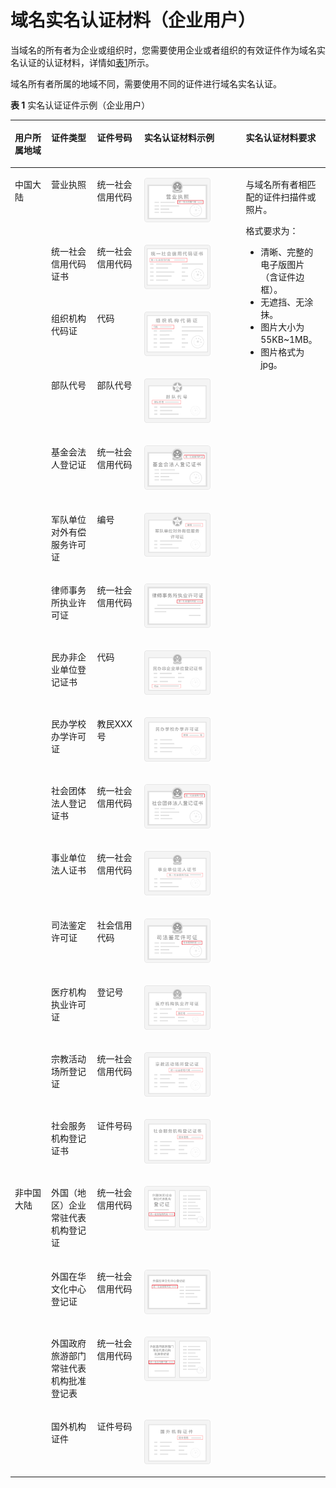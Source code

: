 # 域名实名认证材料（企业用户）<a name="domain_ug_320003"></a>

当域名的所有者为企业或组织时，您需要使用企业或者组织的有效证件作为域名实名认证的认证材料，详情如[表1](#table280520507477)所示。

域名所有者所属的地域不同，需要使用不同的证件进行域名实名认证。

**表 1**  实名认证证件示例（企业用户）

<a name="table280520507477"></a>
<table><thead align="left"><tr id="zh-cn_topic_0216046857_zh-cn_topic_0212131360_row1680610503474"><th class="cellrowborder" valign="top" width="11.52%" id="mcps1.2.6.1.1"><p id="zh-cn_topic_0216046857_zh-cn_topic_0212131360_p580675024715"><a name="zh-cn_topic_0216046857_zh-cn_topic_0212131360_p580675024715"></a><a name="zh-cn_topic_0216046857_zh-cn_topic_0212131360_p580675024715"></a>用户所属地域</p>
</th>
<th class="cellrowborder" valign="top" width="14.57%" id="mcps1.2.6.1.2"><p id="zh-cn_topic_0216046857_zh-cn_topic_0212131360_p162031907590"><a name="zh-cn_topic_0216046857_zh-cn_topic_0212131360_p162031907590"></a><a name="zh-cn_topic_0216046857_zh-cn_topic_0212131360_p162031907590"></a>证件类型</p>
</th>
<th class="cellrowborder" valign="top" width="14.97%" id="mcps1.2.6.1.3"><p id="zh-cn_topic_0216046857_zh-cn_topic_0212131360_p1832714311452"><a name="zh-cn_topic_0216046857_zh-cn_topic_0212131360_p1832714311452"></a><a name="zh-cn_topic_0216046857_zh-cn_topic_0212131360_p1832714311452"></a>证件号码</p>
</th>
<th class="cellrowborder" valign="top" width="32.24%" id="mcps1.2.6.1.4"><p id="zh-cn_topic_0216046857_zh-cn_topic_0212131360_p17108132555713"><a name="zh-cn_topic_0216046857_zh-cn_topic_0212131360_p17108132555713"></a><a name="zh-cn_topic_0216046857_zh-cn_topic_0212131360_p17108132555713"></a>实名认证材料示例</p>
</th>
<th class="cellrowborder" valign="top" width="26.700000000000003%" id="mcps1.2.6.1.5"><p id="zh-cn_topic_0216046857_zh-cn_topic_0212131360_p1577620426547"><a name="zh-cn_topic_0216046857_zh-cn_topic_0212131360_p1577620426547"></a><a name="zh-cn_topic_0216046857_zh-cn_topic_0212131360_p1577620426547"></a>实名认证材料要求</p>
</th>
</tr>
</thead>
<tbody><tr id="zh-cn_topic_0216046857_zh-cn_topic_0212131360_row1380620500474"><td class="cellrowborder" rowspan="15" valign="top" width="11.52%" headers="mcps1.2.6.1.1 "><p id="zh-cn_topic_0216046857_zh-cn_topic_0212131360_p6806205012471"><a name="zh-cn_topic_0216046857_zh-cn_topic_0212131360_p6806205012471"></a><a name="zh-cn_topic_0216046857_zh-cn_topic_0212131360_p6806205012471"></a>中国大陆</p>
</td>
<td class="cellrowborder" valign="top" width="14.57%" headers="mcps1.2.6.1.2 "><p id="zh-cn_topic_0216046857_zh-cn_topic_0212131360_p142040018598"><a name="zh-cn_topic_0216046857_zh-cn_topic_0212131360_p142040018598"></a><a name="zh-cn_topic_0216046857_zh-cn_topic_0212131360_p142040018598"></a>营业执照</p>
</td>
<td class="cellrowborder" valign="top" width="14.97%" headers="mcps1.2.6.1.3 "><p id="zh-cn_topic_0216046857_zh-cn_topic_0212131360_p123273314458"><a name="zh-cn_topic_0216046857_zh-cn_topic_0212131360_p123273314458"></a><a name="zh-cn_topic_0216046857_zh-cn_topic_0212131360_p123273314458"></a>统一社会信用代码</p>
</td>
<td class="cellrowborder" valign="top" width="32.24%" headers="mcps1.2.6.1.4 "><p id="zh-cn_topic_0216046857_zh-cn_topic_0212131360_p188471353132119"><a name="zh-cn_topic_0216046857_zh-cn_topic_0212131360_p188471353132119"></a><a name="zh-cn_topic_0216046857_zh-cn_topic_0212131360_p188471353132119"></a><a name="zh-cn_topic_0216046857_zh-cn_topic_0212131360_image198471553152114"></a><a name="zh-cn_topic_0216046857_zh-cn_topic_0212131360_image198471553152114"></a><span><img id="zh-cn_topic_0216046857_zh-cn_topic_0212131360_image198471553152114" src="figures/营业执照.png" width="106.4" height="70.93342200000001"></span></p>
</td>
<td class="cellrowborder" rowspan="19" valign="top" width="26.700000000000003%" headers="mcps1.2.6.1.5 "><p id="zh-cn_topic_0216046857_zh-cn_topic_0212131360_p142722048165416"><a name="zh-cn_topic_0216046857_zh-cn_topic_0212131360_p142722048165416"></a><a name="zh-cn_topic_0216046857_zh-cn_topic_0212131360_p142722048165416"></a>与域名所有者相匹配的证件扫描件或照片。</p>
<p id="zh-cn_topic_0216046857_zh-cn_topic_0212131360_p627204855416"><a name="zh-cn_topic_0216046857_zh-cn_topic_0212131360_p627204855416"></a><a name="zh-cn_topic_0216046857_zh-cn_topic_0212131360_p627204855416"></a>格式要求为：</p>
<a name="zh-cn_topic_0216046857_zh-cn_topic_0212131360_ul1527214818545"></a><a name="zh-cn_topic_0216046857_zh-cn_topic_0212131360_ul1527214818545"></a><ul id="zh-cn_topic_0216046857_zh-cn_topic_0212131360_ul1527214818545"><li>清晰、完整的电子版图片（含证件边框）。</li><li>无遮挡、无涂抹。</li><li>图片大小为55KB~1MB。</li><li>图片格式为jpg。</li></ul>
</td>
</tr>
<tr id="zh-cn_topic_0216046857_zh-cn_topic_0212131360_row080619503476"><td class="cellrowborder" valign="top" headers="mcps1.2.6.1.1 "><p id="zh-cn_topic_0216046857_zh-cn_topic_0212131360_p15204307594"><a name="zh-cn_topic_0216046857_zh-cn_topic_0212131360_p15204307594"></a><a name="zh-cn_topic_0216046857_zh-cn_topic_0212131360_p15204307594"></a>统一社会信用代码证书</p>
</td>
<td class="cellrowborder" valign="top" headers="mcps1.2.6.1.2 "><p id="zh-cn_topic_0216046857_zh-cn_topic_0212131360_p532703184512"><a name="zh-cn_topic_0216046857_zh-cn_topic_0212131360_p532703184512"></a><a name="zh-cn_topic_0216046857_zh-cn_topic_0212131360_p532703184512"></a>统一社会信用代码</p>
</td>
<td class="cellrowborder" valign="top" headers="mcps1.2.6.1.3 "><p id="zh-cn_topic_0216046857_zh-cn_topic_0212131360_p342533752219"><a name="zh-cn_topic_0216046857_zh-cn_topic_0212131360_p342533752219"></a><a name="zh-cn_topic_0216046857_zh-cn_topic_0212131360_p342533752219"></a><a name="zh-cn_topic_0216046857_zh-cn_topic_0212131360_image1425183715220"></a><a name="zh-cn_topic_0216046857_zh-cn_topic_0212131360_image1425183715220"></a><span><img id="zh-cn_topic_0216046857_zh-cn_topic_0212131360_image1425183715220" src="figures/统一社会信用代码证书.png" width="106.4" height="70.93342200000001"></span></p>
</td>
</tr>
<tr id="zh-cn_topic_0216046857_zh-cn_topic_0212131360_row1280616509470"><td class="cellrowborder" valign="top" headers="mcps1.2.6.1.1 "><p id="zh-cn_topic_0216046857_zh-cn_topic_0212131360_p320411018598"><a name="zh-cn_topic_0216046857_zh-cn_topic_0212131360_p320411018598"></a><a name="zh-cn_topic_0216046857_zh-cn_topic_0212131360_p320411018598"></a>组织机构代码证</p>
</td>
<td class="cellrowborder" valign="top" headers="mcps1.2.6.1.2 "><p id="zh-cn_topic_0216046857_zh-cn_topic_0212131360_p8327173154517"><a name="zh-cn_topic_0216046857_zh-cn_topic_0212131360_p8327173154517"></a><a name="zh-cn_topic_0216046857_zh-cn_topic_0212131360_p8327173154517"></a>代码</p>
</td>
<td class="cellrowborder" valign="top" headers="mcps1.2.6.1.3 "><p id="zh-cn_topic_0216046857_zh-cn_topic_0212131360_p1441945514231"><a name="zh-cn_topic_0216046857_zh-cn_topic_0212131360_p1441945514231"></a><a name="zh-cn_topic_0216046857_zh-cn_topic_0212131360_p1441945514231"></a><a name="zh-cn_topic_0216046857_zh-cn_topic_0212131360_image94191552239"></a><a name="zh-cn_topic_0216046857_zh-cn_topic_0212131360_image94191552239"></a><span><img id="zh-cn_topic_0216046857_zh-cn_topic_0212131360_image94191552239" src="figures/组织机构代码证.png" width="106.4" height="70.93342200000001"></span></p>
</td>
</tr>
<tr id="zh-cn_topic_0216046857_zh-cn_topic_0212131360_row15806450144712"><td class="cellrowborder" valign="top" headers="mcps1.2.6.1.1 "><p id="zh-cn_topic_0216046857_zh-cn_topic_0212131360_p19204501597"><a name="zh-cn_topic_0216046857_zh-cn_topic_0212131360_p19204501597"></a><a name="zh-cn_topic_0216046857_zh-cn_topic_0212131360_p19204501597"></a>部队代号</p>
</td>
<td class="cellrowborder" valign="top" headers="mcps1.2.6.1.2 "><p id="zh-cn_topic_0216046857_zh-cn_topic_0212131360_p1832713184515"><a name="zh-cn_topic_0216046857_zh-cn_topic_0212131360_p1832713184515"></a><a name="zh-cn_topic_0216046857_zh-cn_topic_0212131360_p1832713184515"></a>部队代号</p>
</td>
<td class="cellrowborder" valign="top" headers="mcps1.2.6.1.3 "><p id="zh-cn_topic_0216046857_zh-cn_topic_0212131360_p13711858192410"><a name="zh-cn_topic_0216046857_zh-cn_topic_0212131360_p13711858192410"></a><a name="zh-cn_topic_0216046857_zh-cn_topic_0212131360_p13711858192410"></a><a name="zh-cn_topic_0216046857_zh-cn_topic_0212131360_image127119586249"></a><a name="zh-cn_topic_0216046857_zh-cn_topic_0212131360_image127119586249"></a><span><img id="zh-cn_topic_0216046857_zh-cn_topic_0212131360_image127119586249" src="figures/部队代号.png" width="106.4" height="70.93342200000001"></span></p>
</td>
</tr>
<tr id="zh-cn_topic_0216046857_zh-cn_topic_0212131360_row78061350154710"><td class="cellrowborder" valign="top" headers="mcps1.2.6.1.1 "><p id="zh-cn_topic_0216046857_zh-cn_topic_0212131360_p2204304593"><a name="zh-cn_topic_0216046857_zh-cn_topic_0212131360_p2204304593"></a><a name="zh-cn_topic_0216046857_zh-cn_topic_0212131360_p2204304593"></a>基金会法人登记证</p>
</td>
<td class="cellrowborder" valign="top" headers="mcps1.2.6.1.2 "><p id="zh-cn_topic_0216046857_zh-cn_topic_0212131360_p173274316454"><a name="zh-cn_topic_0216046857_zh-cn_topic_0212131360_p173274316454"></a><a name="zh-cn_topic_0216046857_zh-cn_topic_0212131360_p173274316454"></a>统一社会信用代码</p>
</td>
<td class="cellrowborder" valign="top" headers="mcps1.2.6.1.3 "><p id="zh-cn_topic_0216046857_zh-cn_topic_0212131360_p484154362710"><a name="zh-cn_topic_0216046857_zh-cn_topic_0212131360_p484154362710"></a><a name="zh-cn_topic_0216046857_zh-cn_topic_0212131360_p484154362710"></a><a name="zh-cn_topic_0216046857_zh-cn_topic_0212131360_image38318431277"></a><a name="zh-cn_topic_0216046857_zh-cn_topic_0212131360_image38318431277"></a><span><img id="zh-cn_topic_0216046857_zh-cn_topic_0212131360_image38318431277" src="figures/基金会法人登记证.png" width="106.4" height="70.93342200000001"></span></p>
</td>
</tr>
<tr id="zh-cn_topic_0216046857_zh-cn_topic_0212131360_row19806250164717"><td class="cellrowborder" valign="top" headers="mcps1.2.6.1.1 "><p id="zh-cn_topic_0216046857_zh-cn_topic_0212131360_p152047011592"><a name="zh-cn_topic_0216046857_zh-cn_topic_0212131360_p152047011592"></a><a name="zh-cn_topic_0216046857_zh-cn_topic_0212131360_p152047011592"></a>军队单位对外有偿服务许可证</p>
</td>
<td class="cellrowborder" valign="top" headers="mcps1.2.6.1.2 "><p id="zh-cn_topic_0216046857_zh-cn_topic_0212131360_p432783124510"><a name="zh-cn_topic_0216046857_zh-cn_topic_0212131360_p432783124510"></a><a name="zh-cn_topic_0216046857_zh-cn_topic_0212131360_p432783124510"></a>编号</p>
</td>
<td class="cellrowborder" valign="top" headers="mcps1.2.6.1.3 "><p id="zh-cn_topic_0216046857_zh-cn_topic_0212131360_p963419581279"><a name="zh-cn_topic_0216046857_zh-cn_topic_0212131360_p963419581279"></a><a name="zh-cn_topic_0216046857_zh-cn_topic_0212131360_p963419581279"></a><a name="zh-cn_topic_0216046857_zh-cn_topic_0212131360_image863410589274"></a><a name="zh-cn_topic_0216046857_zh-cn_topic_0212131360_image863410589274"></a><span><img id="zh-cn_topic_0216046857_zh-cn_topic_0212131360_image863410589274" src="figures/军队单位对外有偿服务许可证.png" width="106.4" height="70.93342200000001"></span></p>
</td>
</tr>
<tr id="zh-cn_topic_0216046857_zh-cn_topic_0212131360_row1480710509476"><td class="cellrowborder" valign="top" headers="mcps1.2.6.1.1 "><p id="zh-cn_topic_0216046857_zh-cn_topic_0212131360_p02046010596"><a name="zh-cn_topic_0216046857_zh-cn_topic_0212131360_p02046010596"></a><a name="zh-cn_topic_0216046857_zh-cn_topic_0212131360_p02046010596"></a>律师事务所执业许可证</p>
</td>
<td class="cellrowborder" valign="top" headers="mcps1.2.6.1.2 "><p id="zh-cn_topic_0216046857_zh-cn_topic_0212131360_p19327183134512"><a name="zh-cn_topic_0216046857_zh-cn_topic_0212131360_p19327183134512"></a><a name="zh-cn_topic_0216046857_zh-cn_topic_0212131360_p19327183134512"></a>统一社会信用代码</p>
</td>
<td class="cellrowborder" valign="top" headers="mcps1.2.6.1.3 "><p id="zh-cn_topic_0216046857_zh-cn_topic_0212131360_p174792673112"><a name="zh-cn_topic_0216046857_zh-cn_topic_0212131360_p174792673112"></a><a name="zh-cn_topic_0216046857_zh-cn_topic_0212131360_p174792673112"></a><a name="zh-cn_topic_0216046857_zh-cn_topic_0212131360_image4747526153115"></a><a name="zh-cn_topic_0216046857_zh-cn_topic_0212131360_image4747526153115"></a><span><img id="zh-cn_topic_0216046857_zh-cn_topic_0212131360_image4747526153115" src="figures/律师事务所执业许可证.png" width="106.4" height="70.93342200000001"></span></p>
</td>
</tr>
<tr id="zh-cn_topic_0216046857_zh-cn_topic_0212131360_row92516341241"><td class="cellrowborder" valign="top" headers="mcps1.2.6.1.1 "><p id="zh-cn_topic_0216046857_zh-cn_topic_0212131360_p19261345249"><a name="zh-cn_topic_0216046857_zh-cn_topic_0212131360_p19261345249"></a><a name="zh-cn_topic_0216046857_zh-cn_topic_0212131360_p19261345249"></a>民办非企业单位登记证书</p>
</td>
<td class="cellrowborder" valign="top" headers="mcps1.2.6.1.2 "><p id="zh-cn_topic_0216046857_zh-cn_topic_0212131360_p103278319451"><a name="zh-cn_topic_0216046857_zh-cn_topic_0212131360_p103278319451"></a><a name="zh-cn_topic_0216046857_zh-cn_topic_0212131360_p103278319451"></a>代码</p>
</td>
<td class="cellrowborder" valign="top" headers="mcps1.2.6.1.3 "><p id="zh-cn_topic_0216046857_zh-cn_topic_0212131360_p7230836103111"><a name="zh-cn_topic_0216046857_zh-cn_topic_0212131360_p7230836103111"></a><a name="zh-cn_topic_0216046857_zh-cn_topic_0212131360_p7230836103111"></a><a name="zh-cn_topic_0216046857_zh-cn_topic_0212131360_image52301836133119"></a><a name="zh-cn_topic_0216046857_zh-cn_topic_0212131360_image52301836133119"></a><span><img id="zh-cn_topic_0216046857_zh-cn_topic_0212131360_image52301836133119" src="figures/民办非企业单位登记证书.png" width="106.4" height="70.93342200000001"></span></p>
</td>
</tr>
<tr id="zh-cn_topic_0216046857_zh-cn_topic_0212131360_row1096783815246"><td class="cellrowborder" valign="top" headers="mcps1.2.6.1.1 "><p id="zh-cn_topic_0216046857_zh-cn_topic_0212131360_p109677382241"><a name="zh-cn_topic_0216046857_zh-cn_topic_0212131360_p109677382241"></a><a name="zh-cn_topic_0216046857_zh-cn_topic_0212131360_p109677382241"></a>民办学校办学许可证</p>
</td>
<td class="cellrowborder" valign="top" headers="mcps1.2.6.1.2 "><p id="zh-cn_topic_0216046857_zh-cn_topic_0212131360_p632710315457"><a name="zh-cn_topic_0216046857_zh-cn_topic_0212131360_p632710315457"></a><a name="zh-cn_topic_0216046857_zh-cn_topic_0212131360_p632710315457"></a>教民XXX号</p>
</td>
<td class="cellrowborder" valign="top" headers="mcps1.2.6.1.3 "><p id="zh-cn_topic_0216046857_zh-cn_topic_0212131360_p89501545193116"><a name="zh-cn_topic_0216046857_zh-cn_topic_0212131360_p89501545193116"></a><a name="zh-cn_topic_0216046857_zh-cn_topic_0212131360_p89501545193116"></a><a name="zh-cn_topic_0216046857_zh-cn_topic_0212131360_image1095084513311"></a><a name="zh-cn_topic_0216046857_zh-cn_topic_0212131360_image1095084513311"></a><span><img id="zh-cn_topic_0216046857_zh-cn_topic_0212131360_image1095084513311" src="figures/民办学校办学许可证.png" width="106.4" height="70.93342200000001"></span></p>
</td>
</tr>
<tr id="zh-cn_topic_0216046857_zh-cn_topic_0212131360_row16967338122417"><td class="cellrowborder" valign="top" headers="mcps1.2.6.1.1 "><p id="zh-cn_topic_0216046857_zh-cn_topic_0212131360_p096823862418"><a name="zh-cn_topic_0216046857_zh-cn_topic_0212131360_p096823862418"></a><a name="zh-cn_topic_0216046857_zh-cn_topic_0212131360_p096823862418"></a>社会团体法人登记证书</p>
</td>
<td class="cellrowborder" valign="top" headers="mcps1.2.6.1.2 "><p id="zh-cn_topic_0216046857_zh-cn_topic_0212131360_p18327193134518"><a name="zh-cn_topic_0216046857_zh-cn_topic_0212131360_p18327193134518"></a><a name="zh-cn_topic_0216046857_zh-cn_topic_0212131360_p18327193134518"></a>统一社会信用代码</p>
</td>
<td class="cellrowborder" valign="top" headers="mcps1.2.6.1.3 "><p id="zh-cn_topic_0216046857_zh-cn_topic_0212131360_p985045573111"><a name="zh-cn_topic_0216046857_zh-cn_topic_0212131360_p985045573111"></a><a name="zh-cn_topic_0216046857_zh-cn_topic_0212131360_p985045573111"></a><a name="zh-cn_topic_0216046857_zh-cn_topic_0212131360_image48502055193114"></a><a name="zh-cn_topic_0216046857_zh-cn_topic_0212131360_image48502055193114"></a><span><img id="zh-cn_topic_0216046857_zh-cn_topic_0212131360_image48502055193114" src="figures/社会团体法人登记证书.png" width="106.4" height="70.93342200000001"></span></p>
</td>
</tr>
<tr id="zh-cn_topic_0216046857_zh-cn_topic_0212131360_row8222114317244"><td class="cellrowborder" valign="top" headers="mcps1.2.6.1.1 "><p id="zh-cn_topic_0216046857_zh-cn_topic_0212131360_p22223436242"><a name="zh-cn_topic_0216046857_zh-cn_topic_0212131360_p22223436242"></a><a name="zh-cn_topic_0216046857_zh-cn_topic_0212131360_p22223436242"></a>事业单位法人证书</p>
</td>
<td class="cellrowborder" valign="top" headers="mcps1.2.6.1.2 "><p id="zh-cn_topic_0216046857_zh-cn_topic_0212131360_p632823194516"><a name="zh-cn_topic_0216046857_zh-cn_topic_0212131360_p632823194516"></a><a name="zh-cn_topic_0216046857_zh-cn_topic_0212131360_p632823194516"></a>统一社会信用代码</p>
</td>
<td class="cellrowborder" valign="top" headers="mcps1.2.6.1.3 "><p id="zh-cn_topic_0216046857_zh-cn_topic_0212131360_p72382613320"><a name="zh-cn_topic_0216046857_zh-cn_topic_0212131360_p72382613320"></a><a name="zh-cn_topic_0216046857_zh-cn_topic_0212131360_p72382613320"></a><a name="zh-cn_topic_0216046857_zh-cn_topic_0212131360_image1523866183213"></a><a name="zh-cn_topic_0216046857_zh-cn_topic_0212131360_image1523866183213"></a><span><img id="zh-cn_topic_0216046857_zh-cn_topic_0212131360_image1523866183213" src="figures/事业单位法人证书.png" width="106.4" height="70.93342200000001"></span></p>
</td>
</tr>
<tr id="zh-cn_topic_0216046857_zh-cn_topic_0212131360_row4222643192414"><td class="cellrowborder" valign="top" headers="mcps1.2.6.1.1 "><p id="zh-cn_topic_0216046857_zh-cn_topic_0212131360_p20222943152419"><a name="zh-cn_topic_0216046857_zh-cn_topic_0212131360_p20222943152419"></a><a name="zh-cn_topic_0216046857_zh-cn_topic_0212131360_p20222943152419"></a>司法鉴定许可证</p>
</td>
<td class="cellrowborder" valign="top" headers="mcps1.2.6.1.2 "><p id="zh-cn_topic_0216046857_zh-cn_topic_0212131360_p19328831114515"><a name="zh-cn_topic_0216046857_zh-cn_topic_0212131360_p19328831114515"></a><a name="zh-cn_topic_0216046857_zh-cn_topic_0212131360_p19328831114515"></a>社会信用代码</p>
</td>
<td class="cellrowborder" valign="top" headers="mcps1.2.6.1.3 "><p id="zh-cn_topic_0216046857_zh-cn_topic_0212131360_p177274179328"><a name="zh-cn_topic_0216046857_zh-cn_topic_0212131360_p177274179328"></a><a name="zh-cn_topic_0216046857_zh-cn_topic_0212131360_p177274179328"></a><a name="zh-cn_topic_0216046857_zh-cn_topic_0212131360_image117271617143213"></a><a name="zh-cn_topic_0216046857_zh-cn_topic_0212131360_image117271617143213"></a><span><img id="zh-cn_topic_0216046857_zh-cn_topic_0212131360_image117271617143213" src="figures/司法鉴定许可证.png" width="106.4" height="70.93342200000001"></span></p>
</td>
</tr>
<tr id="zh-cn_topic_0216046857_zh-cn_topic_0212131360_row9222943132418"><td class="cellrowborder" valign="top" headers="mcps1.2.6.1.1 "><p id="zh-cn_topic_0216046857_zh-cn_topic_0212131360_p182221743152413"><a name="zh-cn_topic_0216046857_zh-cn_topic_0212131360_p182221743152413"></a><a name="zh-cn_topic_0216046857_zh-cn_topic_0212131360_p182221743152413"></a>医疗机构执业许可证</p>
</td>
<td class="cellrowborder" valign="top" headers="mcps1.2.6.1.2 "><p id="zh-cn_topic_0216046857_zh-cn_topic_0212131360_p1332813317457"><a name="zh-cn_topic_0216046857_zh-cn_topic_0212131360_p1332813317457"></a><a name="zh-cn_topic_0216046857_zh-cn_topic_0212131360_p1332813317457"></a>登记号</p>
</td>
<td class="cellrowborder" valign="top" headers="mcps1.2.6.1.3 "><p id="zh-cn_topic_0216046857_zh-cn_topic_0212131360_p144982366407"><a name="zh-cn_topic_0216046857_zh-cn_topic_0212131360_p144982366407"></a><a name="zh-cn_topic_0216046857_zh-cn_topic_0212131360_p144982366407"></a><a name="zh-cn_topic_0216046857_zh-cn_topic_0212131360_image19498436164012"></a><a name="zh-cn_topic_0216046857_zh-cn_topic_0212131360_image19498436164012"></a><span><img id="zh-cn_topic_0216046857_zh-cn_topic_0212131360_image19498436164012" src="figures/医疗机构执业许可证.png" width="106.4" height="70.93342200000001"></span></p>
</td>
</tr>
<tr id="zh-cn_topic_0216046857_zh-cn_topic_0212131360_row42236438248"><td class="cellrowborder" valign="top" headers="mcps1.2.6.1.1 "><p id="zh-cn_topic_0216046857_zh-cn_topic_0212131360_p11223114311246"><a name="zh-cn_topic_0216046857_zh-cn_topic_0212131360_p11223114311246"></a><a name="zh-cn_topic_0216046857_zh-cn_topic_0212131360_p11223114311246"></a>宗教活动场所登记证</p>
</td>
<td class="cellrowborder" valign="top" headers="mcps1.2.6.1.2 "><p id="zh-cn_topic_0216046857_zh-cn_topic_0212131360_p113281531194514"><a name="zh-cn_topic_0216046857_zh-cn_topic_0212131360_p113281531194514"></a><a name="zh-cn_topic_0216046857_zh-cn_topic_0212131360_p113281531194514"></a>统一社会信用代码</p>
</td>
<td class="cellrowborder" valign="top" headers="mcps1.2.6.1.3 "><p id="zh-cn_topic_0216046857_zh-cn_topic_0212131360_p1527011209418"><a name="zh-cn_topic_0216046857_zh-cn_topic_0212131360_p1527011209418"></a><a name="zh-cn_topic_0216046857_zh-cn_topic_0212131360_p1527011209418"></a><a name="zh-cn_topic_0216046857_zh-cn_topic_0212131360_image20270720124114"></a><a name="zh-cn_topic_0216046857_zh-cn_topic_0212131360_image20270720124114"></a><span><img id="zh-cn_topic_0216046857_zh-cn_topic_0212131360_image20270720124114" src="figures/宗教活动场所登记证.png" width="106.4" height="70.93342200000001"></span></p>
</td>
</tr>
<tr id="zh-cn_topic_0216046857_zh-cn_topic_0212131360_row09411624124513"><td class="cellrowborder" valign="top" headers="mcps1.2.6.1.1 "><p id="zh-cn_topic_0216046857_zh-cn_topic_0212131360_p8942202454514"><a name="zh-cn_topic_0216046857_zh-cn_topic_0212131360_p8942202454514"></a><a name="zh-cn_topic_0216046857_zh-cn_topic_0212131360_p8942202454514"></a>社会服务机构登记证书</p>
</td>
<td class="cellrowborder" valign="top" headers="mcps1.2.6.1.2 "><p id="zh-cn_topic_0216046857_zh-cn_topic_0212131360_p20328631144519"><a name="zh-cn_topic_0216046857_zh-cn_topic_0212131360_p20328631144519"></a><a name="zh-cn_topic_0216046857_zh-cn_topic_0212131360_p20328631144519"></a>证件号码</p>
</td>
<td class="cellrowborder" valign="top" headers="mcps1.2.6.1.3 "><p id="zh-cn_topic_0216046857_zh-cn_topic_0212131360_p144282614479"><a name="zh-cn_topic_0216046857_zh-cn_topic_0212131360_p144282614479"></a><a name="zh-cn_topic_0216046857_zh-cn_topic_0212131360_p144282614479"></a><a name="zh-cn_topic_0216046857_zh-cn_topic_0212131360_image11411726154712"></a><a name="zh-cn_topic_0216046857_zh-cn_topic_0212131360_image11411726154712"></a><span><img id="zh-cn_topic_0216046857_zh-cn_topic_0212131360_image11411726154712" src="figures/社会服务机构登记证书.png" width="106.4" height="70.93342200000001"></span></p>
</td>
</tr>
<tr id="zh-cn_topic_0216046857_zh-cn_topic_0212131360_row1231691511274"><td class="cellrowborder" rowspan="4" valign="top" headers="mcps1.2.6.1.1 "><p id="zh-cn_topic_0216046857_zh-cn_topic_0212131360_p10989133924112"><a name="zh-cn_topic_0216046857_zh-cn_topic_0212131360_p10989133924112"></a><a name="zh-cn_topic_0216046857_zh-cn_topic_0212131360_p10989133924112"></a>非中国大陆</p>
<p id="zh-cn_topic_0216046857_zh-cn_topic_0212131360_p9414136194615"><a name="zh-cn_topic_0216046857_zh-cn_topic_0212131360_p9414136194615"></a><a name="zh-cn_topic_0216046857_zh-cn_topic_0212131360_p9414136194615"></a></p>
</td>
<td class="cellrowborder" valign="top" headers="mcps1.2.6.1.2 "><p id="zh-cn_topic_0216046857_zh-cn_topic_0212131360_p13171157277"><a name="zh-cn_topic_0216046857_zh-cn_topic_0212131360_p13171157277"></a><a name="zh-cn_topic_0216046857_zh-cn_topic_0212131360_p13171157277"></a>外国（地区）企业常驻代表机构登记证</p>
</td>
<td class="cellrowborder" valign="top" headers="mcps1.2.6.1.3 "><p id="zh-cn_topic_0216046857_zh-cn_topic_0212131360_p143281531124519"><a name="zh-cn_topic_0216046857_zh-cn_topic_0212131360_p143281531124519"></a><a name="zh-cn_topic_0216046857_zh-cn_topic_0212131360_p143281531124519"></a>统一社会信用代码</p>
</td>
<td class="cellrowborder" valign="top" headers="mcps1.2.6.1.4 "><p id="zh-cn_topic_0216046857_zh-cn_topic_0212131360_p16597647194213"><a name="zh-cn_topic_0216046857_zh-cn_topic_0212131360_p16597647194213"></a><a name="zh-cn_topic_0216046857_zh-cn_topic_0212131360_p16597647194213"></a><a name="zh-cn_topic_0216046857_zh-cn_topic_0212131360_image1559714714211"></a><a name="zh-cn_topic_0216046857_zh-cn_topic_0212131360_image1559714714211"></a><span><img id="zh-cn_topic_0216046857_zh-cn_topic_0212131360_image1559714714211" src="figures/外国（地区）企业常驻代表机构登记证.png" width="106.4" height="70.93342200000001"></span></p>
</td>
</tr>
<tr id="zh-cn_topic_0216046857_zh-cn_topic_0212131360_row1431721582714"><td class="cellrowborder" valign="top" headers="mcps1.2.6.1.1 "><p id="zh-cn_topic_0216046857_zh-cn_topic_0212131360_p18317101542711"><a name="zh-cn_topic_0216046857_zh-cn_topic_0212131360_p18317101542711"></a><a name="zh-cn_topic_0216046857_zh-cn_topic_0212131360_p18317101542711"></a>外国在华文化中心登记证</p>
</td>
<td class="cellrowborder" valign="top" headers="mcps1.2.6.1.2 "><p id="zh-cn_topic_0216046857_zh-cn_topic_0212131360_p20328123124516"><a name="zh-cn_topic_0216046857_zh-cn_topic_0212131360_p20328123124516"></a><a name="zh-cn_topic_0216046857_zh-cn_topic_0212131360_p20328123124516"></a>统一社会信用代码</p>
</td>
<td class="cellrowborder" valign="top" headers="mcps1.2.6.1.3 "><p id="zh-cn_topic_0216046857_zh-cn_topic_0212131360_p144381157144213"><a name="zh-cn_topic_0216046857_zh-cn_topic_0212131360_p144381157144213"></a><a name="zh-cn_topic_0216046857_zh-cn_topic_0212131360_p144381157144213"></a><a name="zh-cn_topic_0216046857_zh-cn_topic_0212131360_image243865764213"></a><a name="zh-cn_topic_0216046857_zh-cn_topic_0212131360_image243865764213"></a><span><img id="zh-cn_topic_0216046857_zh-cn_topic_0212131360_image243865764213" src="figures/外国在华文化中心登记证.png" width="106.4" height="70.93342200000001"></span></p>
</td>
</tr>
<tr id="zh-cn_topic_0216046857_zh-cn_topic_0212131360_row13317131515275"><td class="cellrowborder" valign="top" headers="mcps1.2.6.1.1 "><p id="zh-cn_topic_0216046857_zh-cn_topic_0212131360_p163171915182712"><a name="zh-cn_topic_0216046857_zh-cn_topic_0212131360_p163171915182712"></a><a name="zh-cn_topic_0216046857_zh-cn_topic_0212131360_p163171915182712"></a>外国政府旅游部门常驻代表机构批准登记表</p>
</td>
<td class="cellrowborder" valign="top" headers="mcps1.2.6.1.2 "><p id="zh-cn_topic_0216046857_zh-cn_topic_0212131360_p1232814318454"><a name="zh-cn_topic_0216046857_zh-cn_topic_0212131360_p1232814318454"></a><a name="zh-cn_topic_0216046857_zh-cn_topic_0212131360_p1232814318454"></a>统一社会信用代码</p>
</td>
<td class="cellrowborder" valign="top" headers="mcps1.2.6.1.3 "><p id="zh-cn_topic_0216046857_zh-cn_topic_0212131360_p154965715432"><a name="zh-cn_topic_0216046857_zh-cn_topic_0212131360_p154965715432"></a><a name="zh-cn_topic_0216046857_zh-cn_topic_0212131360_p154965715432"></a><a name="zh-cn_topic_0216046857_zh-cn_topic_0212131360_image4495147194318"></a><a name="zh-cn_topic_0216046857_zh-cn_topic_0212131360_image4495147194318"></a><span><img id="zh-cn_topic_0216046857_zh-cn_topic_0212131360_image4495147194318" src="figures/外国政府旅游部门常驻代表机构批准登记表.png" width="106.4" height="70.93342200000001"></span></p>
</td>
</tr>
<tr id="zh-cn_topic_0216046857_zh-cn_topic_0212131360_row24142674610"><td class="cellrowborder" valign="top" headers="mcps1.2.6.1.1 "><p id="zh-cn_topic_0216046857_zh-cn_topic_0212131360_p14141616468"><a name="zh-cn_topic_0216046857_zh-cn_topic_0212131360_p14141616468"></a><a name="zh-cn_topic_0216046857_zh-cn_topic_0212131360_p14141616468"></a>国外机构证件</p>
</td>
<td class="cellrowborder" valign="top" headers="mcps1.2.6.1.2 "><p id="zh-cn_topic_0216046857_zh-cn_topic_0212131360_p10328113115450"><a name="zh-cn_topic_0216046857_zh-cn_topic_0212131360_p10328113115450"></a><a name="zh-cn_topic_0216046857_zh-cn_topic_0212131360_p10328113115450"></a>证件号码</p>
</td>
<td class="cellrowborder" valign="top" headers="mcps1.2.6.1.3 "><p id="zh-cn_topic_0216046857_zh-cn_topic_0212131360_p12218459463"><a name="zh-cn_topic_0216046857_zh-cn_topic_0212131360_p12218459463"></a><a name="zh-cn_topic_0216046857_zh-cn_topic_0212131360_p12218459463"></a><a name="zh-cn_topic_0216046857_zh-cn_topic_0212131360_image192174534613"></a><a name="zh-cn_topic_0216046857_zh-cn_topic_0212131360_image192174534613"></a><span><img id="zh-cn_topic_0216046857_zh-cn_topic_0212131360_image192174534613" src="figures/国外机构证件.png" width="106.4" height="70.93342200000001"></span></p>
</td>
</tr>
</tbody>
</table>

